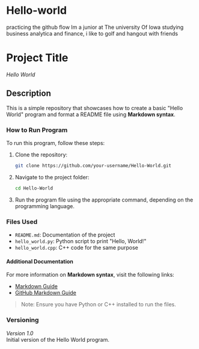 # Hello-world
practicing the github flow
Im a junior at The university Of Iowa studying business analytica and finance, i like to golf and hangout with friends

# **Project Title**  
_Hello World_  

## **Description**  
This is a simple repository that showcases how to create a basic "Hello World" program and format a README file using **Markdown syntax**.

### **How to Run Program**  
To run this program, follow these steps:
1. Clone the repository:
    ```bash
    git clone https://github.com/your-username/Hello-World.git
    ```
2. Navigate to the project folder:
    ```bash
    cd Hello-World
    ```
3. Run the program file using the appropriate command, depending on the programming language.

### **Files Used**  
- `README.md`: Documentation of the project
- `hello_world.py`: Python script to print "Hello, World!"
- `hello_world.cpp`: C++ code for the same purpose

#### **Additional Documentation**  
For more information on **Markdown syntax**, visit the following links:
- [Markdown Guide](https://www.markdownguide.org/cheat-sheet/)
- [GitHub Markdown Guide](https://help.github.com/en/github/writing-on-github/basic-writing-and-formatting-syntax)

> Note: Ensure you have Python or C++ installed to run the files.

### **Versioning**  
*Version 1.0*  
Initial version of the Hello World program.



